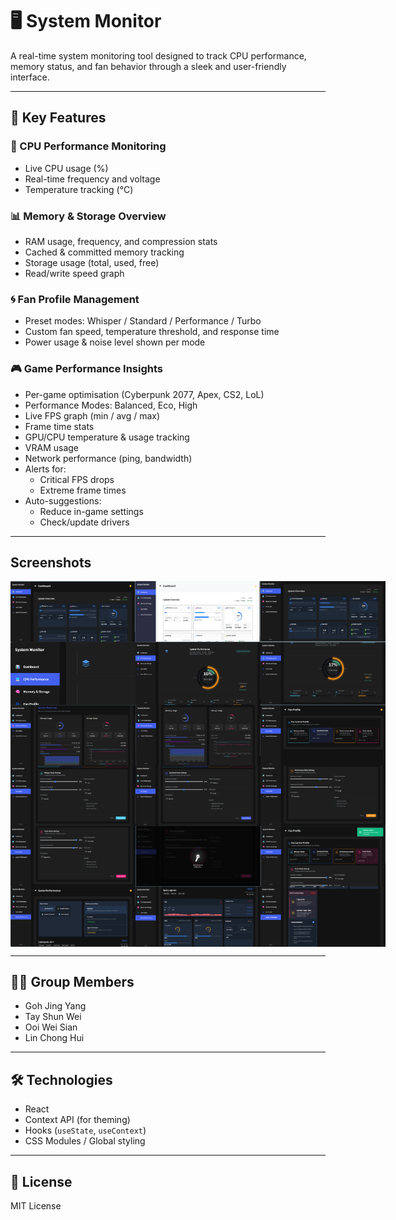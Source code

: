 # 🖥️ System Monitor

A real-time system monitoring tool designed to track CPU performance, memory status, and fan behavior through a sleek and user-friendly interface.

---

## 🚀 Key Features

### 🧠 CPU Performance Monitoring
- Live CPU usage (%)
- Real-time frequency and voltage
- Temperature tracking (°C)

### 📊 Memory & Storage Overview
- RAM usage, frequency, and compression stats
- Cached & committed memory tracking
- Storage usage (total, used, free)
- Read/write speed graph

### 🌀 Fan Profile Management
- Preset modes: Whisper / Standard / Performance / Turbo
- Custom fan speed, temperature threshold, and response time
- Power usage & noise level shown per mode

### 🎮 Game Performance Insights
- Per-game optimisation (Cyberpunk 2077, Apex, CS2, LoL)
- Performance Modes: Balanced, Eco, High
- Live FPS graph (min / avg / max)
- Frame time stats
- GPU/CPU temperature & usage tracking
- VRAM usage
- Network performance (ping, bandwidth)
- Alerts for:
  - Critical FPS drops
  - Extreme frame times
- Auto-suggestions:
  - Reduce in-game settings
  - Check/update drivers


---
## Screenshots
<div style="display: flex; justify-content: space-around;">
   <img src="https://github.com/OoiWeiSian/UTMHackathon/blob/main/Screenshots/1.png" alt="Alt text" width="200"/>
   <img src="https://github.com/OoiWeiSian/UTMHackathon/blob/main/Screenshots/2.png" alt="Alt text" width="200"/>
   <img src="https://github.com/OoiWeiSian/UTMHackathon/blob/main/Screenshots/3.png" alt="Alt text" width="200"/>
</div>
<div style="display: flex; justify-content: space-around;">
   <img src="https://github.com/OoiWeiSian/UTMHackathon/blob/main/Screenshots/4.png" alt="Alt text" width="200"/>
   <img src="https://github.com/OoiWeiSian/UTMHackathon/blob/main/Screenshots/5.png" alt="Alt text" width="200"/>
   <img src="https://github.com/OoiWeiSian/UTMHackathon/blob/main/Screenshots/6.png" alt="Alt text" width="200"/>
</div>
<div style="display: flex; justify-content: space-around;">
   <img src="https://github.com/OoiWeiSian/UTMHackathon/blob/main/Screenshots/7.png" alt="Alt text" width="200"/>
   <img src="https://github.com/OoiWeiSian/UTMHackathon/blob/main/Screenshots/8.png" alt="Alt text" width="200"/>
   <img src="https://github.com/OoiWeiSian/UTMHackathon/blob/main/Screenshots/9.png" alt="Alt text" width="200"/>
</div>
<div style="display: flex; justify-content: space-around;">
   <img src="https://github.com/OoiWeiSian/UTMHackathon/blob/main/Screenshots/10.png" alt="Alt text" width="200"/>
   <img src="https://github.com/OoiWeiSian/UTMHackathon/blob/main/Screenshots/11.png" alt="Alt text" width="200"/>
   <img src="https://github.com/OoiWeiSian/UTMHackathon/blob/main/Screenshots/12.png" alt="Alt text" width="200"/>
</div>
<div style="display: flex; justify-content: space-around;">
   <img src="https://github.com/OoiWeiSian/UTMHackathon/blob/main/Screenshots/13.png" alt="Alt text" width="200"/>
   <img src="https://github.com/OoiWeiSian/UTMHackathon/blob/main/Screenshots/14.png" alt="Alt text" width="200"/>
   <img src="https://github.com/OoiWeiSian/UTMHackathon/blob/main/Screenshots/15.png" alt="Alt text" width="200"/>
</div>
<div style="display: flex; justify-content: space-around;">
   <img src="https://github.com/OoiWeiSian/UTMHackathon/blob/main/Screenshots/16.png" alt="Alt text" width="200"/>
   <img src="https://github.com/OoiWeiSian/UTMHackathon/blob/main/Screenshots/17.png" alt="Alt text" width="200"/>
   <img src="https://github.com/OoiWeiSian/UTMHackathon/blob/main/Screenshots/18.png" alt="Alt text" width="200"/>
</div>

---

## 👨‍💻 Group Members

- Goh Jing Yang  
- Tay Shun Wei  
- Ooi Wei Sian  
- Lin Chong Hui

---

## 🛠️ Technologies

- React
- Context API (for theming)
- Hooks (`useState`, `useContext`)
- CSS Modules / Global styling

---

## 📃 License

MIT License


